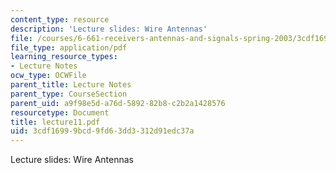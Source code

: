 ```yaml
---
content_type: resource
description: 'Lecture slides: Wire Antennas'
file: /courses/6-661-receivers-antennas-and-signals-spring-2003/3cdf16999bcd9fd63dd3312d91edc37a_lecture11.pdf
file_type: application/pdf
learning_resource_types:
- Lecture Notes
ocw_type: OCWFile
parent_title: Lecture Notes
parent_type: CourseSection
parent_uid: a9f98e5d-a76d-5892-82b8-c2b2a1428576
resourcetype: Document
title: lecture11.pdf
uid: 3cdf1699-9bcd-9fd6-3dd3-312d91edc37a
---
```

Lecture slides: Wire Antennas

